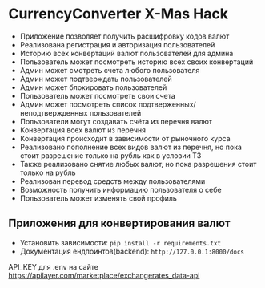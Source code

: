 # CurrencyConverter X-Mas Hack
* Приложение позволяет получить расшифровку кодов валют
* Реализована регистрация и авторизация пользователей
* Историю всех конвертаций валют пользователей для админа 
* Пользователь может посмотреть историю всех своих конвертаций
* Админ может смотреть счета любого пользователя
* Админ может подтверждать пользователей
* Админ может блокировать пользователей
* Пользователь может посмотреть свои счета
* Админ может посмотреть список подтверженных/неподтвержденных пользователей
* Пользователи могут создавать счёта из перечня валют
* Конвертация всех валют из перечня
* Конвертация происходит в зависимости от рыночного курса
* Реализовано пополнение всех видов валют из перечня, но пока стоит разрешение только на рубль как в условии ТЗ
* Также реализовано снятие любых валют, но пока разрешения стоит только на рубль
* Реализован перевод средств между пользователями
* Возможность получить информацию пользователя о себе
* Пользователь может изменять свой профиль

## Приложения для конвертирования валют

* Установить зависимости: ```pip install -r requirements.txt```
* Документация ендпоинтов(backend): ```http://127.0.0.1:8000/docs```

API_KEY для .env на сайте https://apilayer.com/marketplace/exchangerates_data-api
